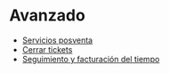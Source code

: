 # Avanzado

  * [Servicios posventa](advanced/after_sales.html)
  * [Cerrar tickets](advanced/close_tickets.html)
  * [Seguimiento y facturación del tiempo](advanced/track_and_bill.html)

